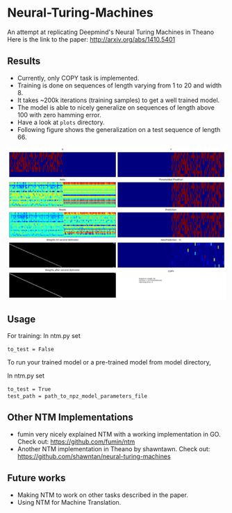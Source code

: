 # Neural-Turing-Machines
An attempt at replicating Deepmind's Neural Turing Machines in Theano
Here is the link to the paper: http://arxiv.org/abs/1410.5401

## Results
- Currently, only COPY task is implemented.
- Training is done on sequences of length varying from 1 to 20 and width 8.
- It takes ~200k iterations (training samples) to get a well trained model.
- The model is able to nicely generalize on sequences of length above 100 with zero hamming error.
- Have a look at `plots` directory.
- Following figure shows the generalization on a test sequence of length 66.

![Alt ntm-on-test-seq-of-len-66](plots/ntm-info-COPY-10-120-66-2016-03-04-16-18-50.png)

## Usage
For training: In ntm.py set
```
to_test = False
```
To run your trained model or a pre-trained model from model directory,

In ntm.py set
```
to_test = True
test_path = path_to_npz_model_parameters_file
```

## Other NTM Implementations
- fumin very nicely explained NTM with a working implementation in GO. Check out: https://github.com/fumin/ntm
- Another NTM implementation in Theano by shawntawn. Check out: https://github.com/shawntan/neural-turing-machines

## Future works
- Making NTM to work on other tasks described in the paper.
- Using NTM for Machine Translation.
